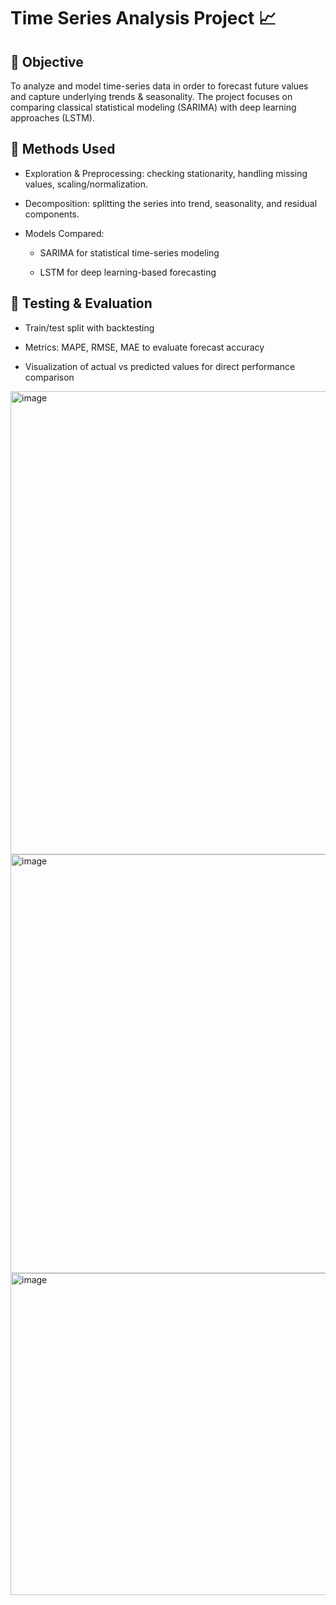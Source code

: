 # Time Series Analysis Project 📈
## 🎯 Objective
To analyze and model time-series data in order to forecast future values and capture underlying trends & seasonality. The project focuses on comparing classical statistical modeling (SARIMA) with deep learning approaches (LSTM).

## 🔎 Methods Used

- Exploration & Preprocessing: checking stationarity, handling missing values, scaling/normalization.

- Decomposition: splitting the series into trend, seasonality, and residual components.

- Models Compared:

  - SARIMA for statistical time-series modeling
  
  - LSTM for deep learning-based forecasting

## 🧪 Testing & Evaluation

- Train/test split with backtesting

- Metrics: MAPE, RMSE, MAE to evaluate forecast accuracy

- Visualization of actual vs predicted values for direct performance comparison

<img width="1112" height="741" alt="image" src="https://github.com/user-attachments/assets/46e00ffd-bb7b-4629-b8a1-9ce870314a59" />

<img width="930" height="670" alt="image" src="https://github.com/user-attachments/assets/32383113-5381-4207-b804-1d08de6be53f" />

<img width="974" height="515" alt="image" src="https://github.com/user-attachments/assets/5b7240e4-8144-4ffc-af12-47219f3641f9" />


